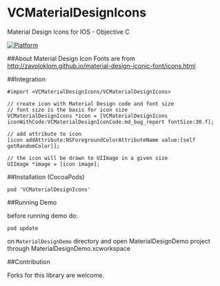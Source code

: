 # VCMaterialDesignIcons
Material Design Icons for IOS - Objective C 

[![Platform](http://img.shields.io/badge/platform-ios-blue.svg?style=flat
)](https://developer.apple.com/iphone/index.action)

##About
Material Design Icon Fonts are from http://zavoloklom.github.io/material-design-iconic-font/icons.html

##Integration

    #import <VCMaterialDesignIcons/VCMaterialDesignIcons>

    // create icon with Material Design code and font size
    // font size is the basis for icon size
    VCMaterialDesignIcons *icon = [VCMaterialDesignIcons iconWithCode:VCMaterialDesignIconCode.md_bug_report fontSize:30.f];
    
    // add attribute to icon
    [icon addAttribute:NSForegroundColorAttributeName value:[self getRandomColor]];
    
    // the icon will be drawn to UIImage in a given size
    UIImage *image = [icon image];
    
##Installation (CocoaPods)

    pod 'VCMaterialDesignIcons'
    
##Running Demo

before running demo do:
    
    pod update

on `MaterialDesignDemo` directory and open MaterialDesignDemo project through MaterialDesignDemo.xcworkspace

##Contribution

Forks for this library are welcome.
